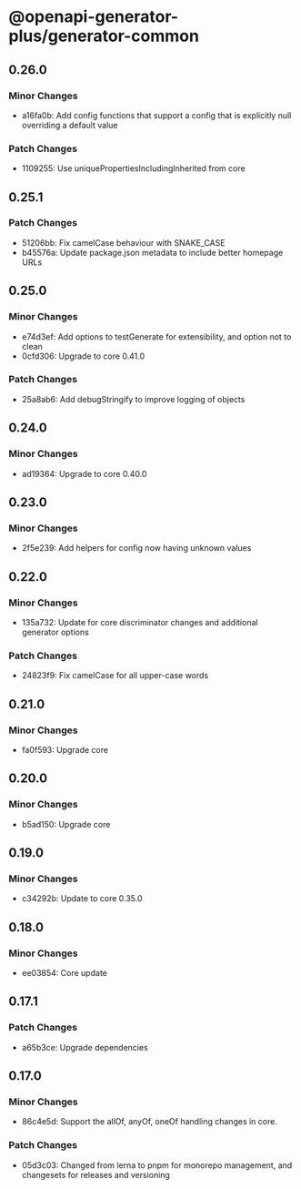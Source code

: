 # @openapi-generator-plus/generator-common

## 0.26.0

### Minor Changes

- a16fa0b: Add config functions that support a config that is explicitly null overriding a default value

### Patch Changes

- 1109255: Use uniquePropertiesIncludingInherited from core

## 0.25.1

### Patch Changes

- 51206bb: Fix camelCase behaviour with SNAKE_CASE
- b45576a: Update package.json metadata to include better homepage URLs

## 0.25.0

### Minor Changes

- e74d3ef: Add options to testGenerate for extensibility, and option not to clean
- 0cfd306: Upgrade to core 0.41.0

### Patch Changes

- 25a8ab6: Add debugStringify to improve logging of objects

## 0.24.0

### Minor Changes

- ad19364: Upgrade to core 0.40.0

## 0.23.0

### Minor Changes

- 2f5e239: Add helpers for config now having unknown values

## 0.22.0

### Minor Changes

- 135a732: Update for core discriminator changes and additional generator options

### Patch Changes

- 24823f9: Fix camelCase for all upper-case words

## 0.21.0

### Minor Changes

- fa0f593: Upgrade core

## 0.20.0

### Minor Changes

- b5ad150: Upgrade core

## 0.19.0

### Minor Changes

- c34292b: Update to core 0.35.0

## 0.18.0

### Minor Changes

- ee03854: Core update

## 0.17.1

### Patch Changes

- a65b3ce: Upgrade dependencies

## 0.17.0

### Minor Changes

- 86c4e5d: Support the allOf, anyOf, oneOf handling changes in core.

### Patch Changes

- 05d3c03: Changed from lerna to pnpm for monorepo management, and changesets for releases and versioning
